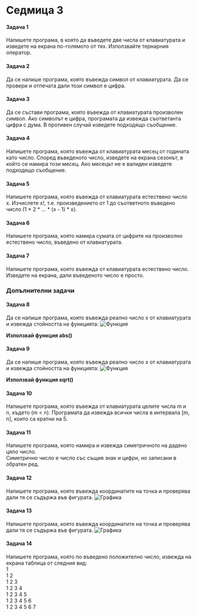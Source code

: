 ﻿# Седмица 3

#### Задача 1
Напишете програма, в която да въведете две числа от клавиатурата и изведете на екрана по-голямото от тях. Използвайте тернарния оператор.

#### Задача 2
Да се напише програма, която въвежда символ от клавиатурата. Да се провери и отпечата дали този символ е цифра.

#### Задача 3
Да се състави програма, която въвежда от клавиатурата произволен символ. 
Ако символът е цифра, програмата да извежда съответанта цифра с дума. 
В противен случай изведете подходящо съобщение.

#### Задача 4
Напишете програма, която въвежда от клавиатурата месец от годината като число. 
Според въведеното число, изведете на екрана сезонът, в който се намира този месец. 
Ако месецът не е валиден изведете подходящо съобщение.

#### Задача 5
Напишете програма, която въвежда от клавиатурата естествено число x. 
Изчислете x!, т.е. произведението от 1 до съответното въведено число (1 * 2 * ... * (x - 1) * x).

#### Задача 6
Напишете програма, която намира сумата от цифрите на произволно естествено число, въведено от клавиатурата.

#### Задача 7
Напишете програма, която въвежда от клавиатурата естествено число. 
Изведете на екрана, дали въведеното число е просто.

### Допълнителни задачи

#### Задача 8
Да се напише програма, която въвежда реално число x от клавиатурата и извежда стойността на функцията:
![Функция](https://i.imgur.com/zkqFoqE.png)

**Използвай функция abs()**

#### Задачa 9
Да се напише програма, която въвежда реално число x от клавиатурата и извежда стойността на функцията:
![Функция](https://i.imgur.com/zsMDdDQ.png)

**Използвай функция sqrt()**

#### Задача 10
Напишете програма, която въвежда от клавиатурата целите числа m и n, където (m < n).
Програмата да извежда всички числа в интервала [m, n], които са кратни на 5.

#### Задача 11
Напишете програма, която намира и извежда симетричното на дадено цяло число.<br>
Симетрично число е число със същия знак и цифри, но записани в обратен ред.

#### Задача 12
Напишете програма, която въвежда координатите на точка и проверява дали тя се съдържа във фигурата.
![Графика](https://i.imgur.com/nAcE13W.png)

#### Задача 13
Напишете програма, която въвежда координатите на точка и проверява дали тя се съдържа във фигурата.
![Графика](https://i.imgur.com/AT6fg0g.png)

#### Задача 14
Напишете програма, която по въведено положително число, извежда на екрана таблица от следния вид:<br>
1 <br>
1 2 <br>
1 2 3<br>
1 2 3 4<br>
1 2 3 4 5<br>
1 2 3 4 5 6<br>
1 2 3 4 5 6 7<br>